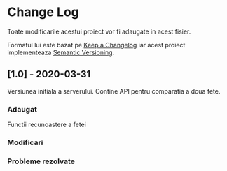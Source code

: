 # Change Log
Toate modificarile acestui proiect vor fi adaugate in acest fisier.
 
Formatul lui este bazat pe [Keep a Changelog](http://keepachangelog.com/)
iar acest proiect implementeaza [Semantic Versioning](http://semver.org/).


## [1.0] - 2020-03-31

Versiunea initiala a serverului. Contine API pentru comparatia a doua fete.
 
### Adaugat
Functii recunoastere a fetei
 
### Modificari
 
### Probleme rezolvate
